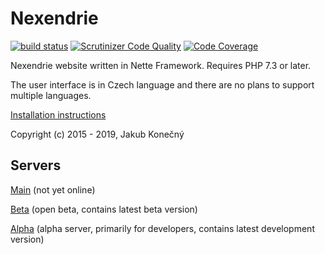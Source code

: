 Nexendrie
=========

[![build status](https://gitlab.com/nexendrie/nexendrie/badges/master/pipeline.svg)](https://gitlab.com/nexendrie/nexendrie/commits/master) [![Scrutinizer Code Quality](https://scrutinizer-ci.com/g/nexendrie/nexendrie/badges/quality-score.png?b=master)](https://scrutinizer-ci.com/g/nexendrie/nexendrie/?branch=master) [![Code Coverage](https://scrutinizer-ci.com/g/nexendrie/nexendrie/badges/coverage.png?b=master)](https://scrutinizer-ci.com/g/nexendrie/nexendrie/?branch=master)

Nexendrie website written in Nette Framework. Requires PHP 7.3 or later.

The user interface is in Czech language and there are no plans to support multiple languages.

[Installation instructions](INSTALL.md)

Copyright (c) 2015 - 2019, Jakub Konečný

Servers
-------

[Main](https://www.nexendrie.cz) (not yet online)

[Beta](https://beta.nexendrie.cz) (open beta, contains latest beta version)

[Alpha](https://alpha.nexendrie.cz) (alpha server, primarily for developers, contains latest development version)
